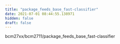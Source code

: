 ```yaml
---
title: "package_feeds_base_fast-classifier"
date: 2021-07-01 08:44:55.138971
hidden: false
draft: false
---
```


bcm27xx/bcm2711/package_feeds_base_fast-classifier

